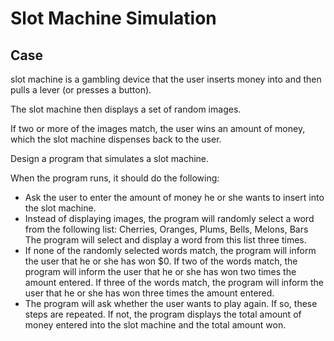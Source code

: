 # Slot Machine Simulation

## Case

slot machine is a gambling device that the user inserts money into and then pulls a lever (or presses a button).

The slot machine then displays a set of random images.

If two or more of the images match, the user wins an amount of money, which the slot machine dispenses back to the user.

Design a program that simulates a slot machine.

When the program runs, it should do the following:

- Ask the user to enter the amount of money he or she wants to insert into the slot machine.
- Instead of displaying images, the program will randomly select a word from the following list: Cherries, Oranges, Plums, Bells, Melons, Bars The program will select and display a word from this list three times.
- If none of the randomly selected words match, the program will inform the user that he or she has won $0. If two of the words match, the program will inform the user that he or she has won two times the amount entered. If three of the words match, the program will inform the user that he or she has won three times the amount entered.
- The program will ask whether the user wants to play again. If so, these steps are repeated. If not, the program displays the total amount of money entered into the slot machine and the total amount won.
